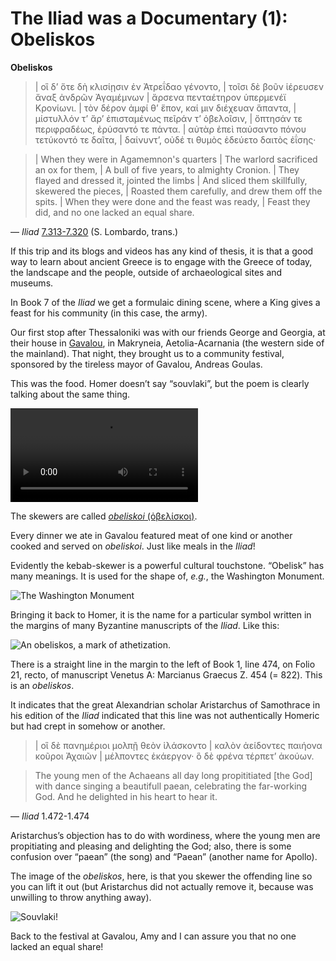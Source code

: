 
# The **Iliad** was a Documentary (1): Obeliskos

**Obeliskos**

>| οἳ δʼ ὅτε δὴ κλισίῃσιν ἐν Ἀτρεΐδαο γένοντο,
>| τοῖσι δὲ βοῦν ἱέρευσεν ἄναξ ἀνδρῶν Ἀγαμέμνων
>| ἄρσενα πενταέτηρον ὑπερμενέϊ Κρονίωνι.
>| τὸν δέρον ἀμφί θʼ ἕπον, καί μιν διέχευαν ἅπαντα,
>| μίστυλλόν τʼ ἄρʼ ἐπισταμένως πεῖράν τʼ ὀβελοῖσιν,
>| ὄπτησάν τε περιφραδέως, ἐρύσαντό τε πάντα.
>| αὐτὰρ ἐπεὶ παύσαντο πόνου τετύκοντό τε δαῖτα,
>| δαίνυντʼ, οὐδέ τι θυμὸς ἐδεύετο δαιτὸς ἐΐσης·

>| When they were in Agamemnon's quarters
>| The warlord sacrificed an ox for them,
>| A bull of five years, to almighty Cronion.
>| They flayed and dressed it, jointed the limbs
>| And sliced them skillfully, skewered the pieces,
>| Roasted them carefully, and drew them off the spits.
>| When they were done and the feast was ready,
>| Feast they did, and no one lacked an equal share.

— *Iliad* [7.313-7.320](https://scaife.perseus.org/reader/urn:cts:greekLit:tlg0012.tlg001.perseus-grc2:7.313-7.320?highlight=%40μέλποντες%5B1%5D&right=perseus-eng3) (S. Lombardo, trans.)

If this trip and its blogs and videos has any kind of thesis, it is that a good way to learn about ancient Greece is to engage with the Greece of today, the landscape and the people, outside of archaeological sites and museums.

In Book 7 of the *Iliad* we get a formulaic dining scene, where a King gives a feast for his community (in this case, the army).

Our first stop after Thessaloniki was with our friends George and Georgia, at their house in [Gavalou](https://en.wikipedia.org/wiki/Gavalou), in Makryneia, Aetolia-Acarnania (the western side of the mainland). That night, they brought us to a community festival, sponsored by the tireless mayor of Gavalou, Andreas Goulas.

This was the food. Homer doesn’t say “souvlaki”, but the poem is clearly talking about the same thing.

![Souvlaki.](images/Gavalou_meatDJI_20240906141049_0037_D.MP4)


The skewers are called [*obeliskoi* (ὀβελίσκοι)](http://folio2.furman.edu/lsj/?urn=urn:cite2:hmt:lsj.chicago_md:n71908).

Every dinner we ate in Gavalou featured meat of one kind or another cooked and served on *obeliskoi*. Just like meals in the *Iliad*!

Evidently the kebab-skewer is a powerful cultural touchstone. “Obelisk” has many meanings. It is used for the shape of, *e.g.*, the Washington Monument.

![The Washington Monument](images/washington.jpg)

Bringing it back to Homer, it is the name for a particular symbol written in the margins of many Byzantine manuscripts of the *Iliad*. Like this:

![An *obeliskos*, a mark of athetization.](images/iliad.jpg)

There is a straight line in the margin to the left of Book 1, line 474, on Folio 21, recto, of manuscript Venetus A: Marcianus Graecus Z. 454 (= 822). This is an *obeliskos*. 

It indicates that the great Alexandrian scholar Aristarchus of Samothrace in his edition of the *Iliad* indicated that this line was not authentically Homeric but had crept in somehow or another.

>| οἳ δὲ πανημέριοι μολπῇ θεὸν ἱλάσκοντο
>| καλὸν ἀείδοντες παιήονα κοῦροι Ἀχαιῶν
>| μέλποντες ἑκάεργον· ὃ δὲ φρένα τέρπετʼ ἀκούων.

> The young men of the Achaeans all day long propititiated [the God] with dance singing a beautifull paean, celebrating the far-working God. And he delighted in his heart to hear it.

— *Iliad* 1.472-1.474

Aristarchus’s objection has to do with wordiness, where the young men are propitiating and pleasing and delighting the God; also, there is some confusion over “paean” (the song) and “Paean” (another name for Apollo). 

The image of the *obeliskos*, here, is that you skewer the offending line so you can lift it out (but Aristarchus did not actually remove it, because was unwilling to throw anything away).

![Souvlaki!](images/souvlaki.jpg)

Back to the festival at Gavalou, Amy and I can assure you that no one lacked an equal share!


